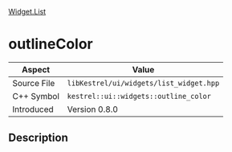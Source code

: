 [Widget.List](index)
# outlineColor
| Aspect | Value |
| --- | --- |
| Source File | `libKestrel/ui/widgets/list_widget.hpp` |
| C++ Symbol | `kestrel::ui::widgets::outline_color` |
| Introduced | Version 0.8.0 |
## Description

